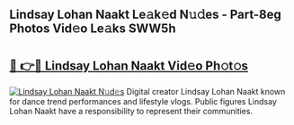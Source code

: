 ## Lindsay Lohan Naakt Le𝚊k𝚎d N𝚞𝚍es - Part-8eg Photos Vid𝚎o Le𝚊ks SWW5h

# <h2><a href="http://fb12w5.evod.top/?m=Lindsay+Lohan+Naakt">🔗 👉🔴 Lindsay Lohan Naakt Vid𝚎o Ph𝚘t𝚘s</a></h2>

[![Lindsay Lohan Naakt N𝚞d𝚎s](https://i.imgur.com/8V9OHl7.gif)](http://fb12w5.evod.top/?m=Lindsay+Lohan+Naakt)
Digital creator Lindsay Lohan Naakt known for dance trend performances and lifestyle vlogs. Public figures Lindsay Lohan Naakt have a responsibility to represent their communities. 
